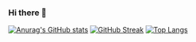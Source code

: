 ### Hi there 👋

<!--
**PaoloGuimalan/PaoloGuimalan** is a ✨ _special_ ✨ repository because its `README.md` (this file) appears on your GitHub profile.

Here are some ideas to get you started:

- 🔭 I’m currently working on ...
- 🌱 I’m currently learning ...
- 👯 I’m looking to collaborate on ...
- 🤔 I’m looking for help with ...
- 💬 Ask me about ...
- 📫 How to reach me: ...
- 😄 Pronouns: ...
- ⚡ Fun fact: ...
-->

[![Anurag's GitHub stats](https://github-readme-stats.vercel.app/api?username=PaoloGuimalan&show_icons=true&theme=radical)](https://github.com/anuraghazra/github-readme-stats)
[![GitHub Streak](https://streak-stats.demolab.com/?user=PaoloGuimalan&theme=radical&currStreakNum=2FD3EB&fire=pink&sideLabels=F00&date_format=[Y.]n.j)](https://git.io/streak-stats)
[![Top Langs](https://github-readme-stats.vercel.app/api/top-langs/?username=PaoloGuimalan&layout=compact&show_icons=true&theme=radical)](https://github.com/anuraghazra/github-readme-stats)
